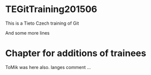 # TEGitTraining201506

This is a Tieto Czech training of Git

And some more lines

# Chapter for additions of trainees

ToMik was here also.
langes comment ... 

